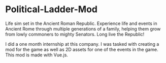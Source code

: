# Political-Ladder-Mod
Life sim set in the Ancient Roman Republic. Experience life and events in Ancient Rome through multiple generations of a family, helping them grow from lowly commoners to mighty Senators. Long live the Republic!

I did a one month internship at this company. I was tasked with creating a mod for the game as well as 2D assets for one of the events in the game. This mod is made with Vue.js.
